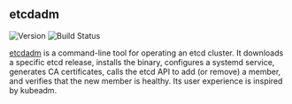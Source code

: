 ## **etcdadm**
![Version](https://img.shields.io/badge/version-5b496a72af3d80d64a16a650c85ce9a5882bc014-blue)
![Build Status](https://codebuild.us-west-2.amazonaws.com/badges?uuid=eyJlbmNyeXB0ZWREYXRhIjoiK0pzWGNJc01qaEVYTU9JcjY5MzdFTFVlSmV2aE1ESUVlODhKNHErSUNJSlkrV1o2bDlPS1hRU1BsWGJhNTZEVkNEYXVGeGRpRnJ4VkpjdFNiR2ZVQ21nPSIsIml2UGFyYW1ldGVyU3BlYyI6Ikh6dkhlYVh0QnE1TytCaU0iLCJtYXRlcmlhbFNldFNlcmlhbCI6MX0%3D&branch=main)

[etcdadm](https://github.com/kubernetes-sigs/etcdadm) is a command-line tool for operating an etcd cluster. It downloads a specific etcd release, installs the binary, configures a systemd service, generates CA certificates, calls the etcd API to add (or remove) a member, and verifies that the new member is healthy. Its user experience is inspired by kubeadm.

